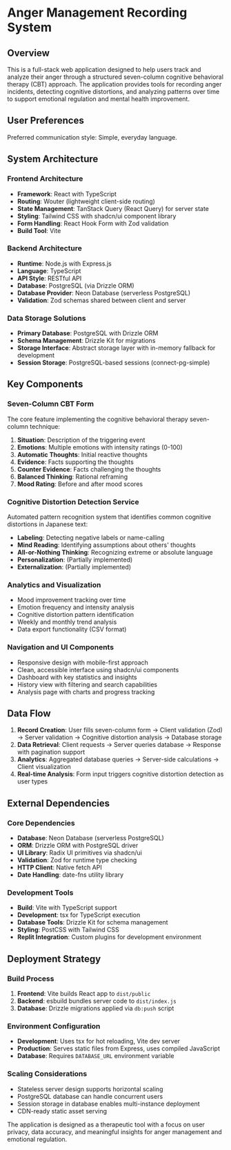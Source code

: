 # Anger Management Recording System

## Overview

This is a full-stack web application designed to help users track and analyze their anger through a structured seven-column cognitive behavioral therapy (CBT) approach. The application provides tools for recording anger incidents, detecting cognitive distortions, and analyzing patterns over time to support emotional regulation and mental health improvement.

## User Preferences

Preferred communication style: Simple, everyday language.

## System Architecture

### Frontend Architecture
- **Framework**: React with TypeScript
- **Routing**: Wouter (lightweight client-side routing)
- **State Management**: TanStack Query (React Query) for server state
- **Styling**: Tailwind CSS with shadcn/ui component library
- **Form Handling**: React Hook Form with Zod validation
- **Build Tool**: Vite

### Backend Architecture
- **Runtime**: Node.js with Express.js
- **Language**: TypeScript
- **API Style**: RESTful API
- **Database**: PostgreSQL (via Drizzle ORM)
- **Database Provider**: Neon Database (serverless PostgreSQL)
- **Validation**: Zod schemas shared between client and server

### Data Storage Solutions
- **Primary Database**: PostgreSQL with Drizzle ORM
- **Schema Management**: Drizzle Kit for migrations
- **Storage Interface**: Abstract storage layer with in-memory fallback for development
- **Session Storage**: PostgreSQL-based sessions (connect-pg-simple)

## Key Components

### Seven-Column CBT Form
The core feature implementing the cognitive behavioral therapy seven-column technique:
1. **Situation**: Description of the triggering event
2. **Emotions**: Multiple emotions with intensity ratings (0-100)
3. **Automatic Thoughts**: Initial reactive thoughts
4. **Evidence**: Facts supporting the thoughts
5. **Counter Evidence**: Facts challenging the thoughts
6. **Balanced Thinking**: Rational reframing
7. **Mood Rating**: Before and after mood scores

### Cognitive Distortion Detection Service
Automated pattern recognition system that identifies common cognitive distortions in Japanese text:
- **Labeling**: Detecting negative labels or name-calling
- **Mind Reading**: Identifying assumptions about others' thoughts
- **All-or-Nothing Thinking**: Recognizing extreme or absolute language
- **Personalization**: (Partially implemented)
- **Externalization**: (Partially implemented)

### Analytics and Visualization
- Mood improvement tracking over time
- Emotion frequency and intensity analysis
- Cognitive distortion pattern identification
- Weekly and monthly trend analysis
- Data export functionality (CSV format)

### Navigation and UI Components
- Responsive design with mobile-first approach
- Clean, accessible interface using shadcn/ui components
- Dashboard with key statistics and insights
- History view with filtering and search capabilities
- Analysis page with charts and progress tracking

## Data Flow

1. **Record Creation**: User fills seven-column form → Client validation (Zod) → Server validation → Cognitive distortion analysis → Database storage
2. **Data Retrieval**: Client requests → Server queries database → Response with pagination support
3. **Analytics**: Aggregated database queries → Server-side calculations → Client visualization
4. **Real-time Analysis**: Form input triggers cognitive distortion detection as user types

## External Dependencies

### Core Dependencies
- **Database**: Neon Database (serverless PostgreSQL)
- **ORM**: Drizzle ORM with PostgreSQL driver
- **UI Library**: Radix UI primitives via shadcn/ui
- **Validation**: Zod for runtime type checking
- **HTTP Client**: Native fetch API
- **Date Handling**: date-fns utility library

### Development Tools
- **Build**: Vite with TypeScript support
- **Development**: tsx for TypeScript execution
- **Database Tools**: Drizzle Kit for schema management
- **Styling**: PostCSS with Tailwind CSS
- **Replit Integration**: Custom plugins for development environment

## Deployment Strategy

### Build Process
1. **Frontend**: Vite builds React app to `dist/public`
2. **Backend**: esbuild bundles server code to `dist/index.js`
3. **Database**: Drizzle migrations applied via `db:push` script

### Environment Configuration
- **Development**: Uses tsx for hot reloading, Vite dev server
- **Production**: Serves static files from Express, uses compiled JavaScript
- **Database**: Requires `DATABASE_URL` environment variable

### Scaling Considerations
- Stateless server design supports horizontal scaling
- PostgreSQL database can handle concurrent users
- Session storage in database enables multi-instance deployment
- CDN-ready static asset serving

The application is designed as a therapeutic tool with a focus on user privacy, data accuracy, and meaningful insights for anger management and emotional regulation.